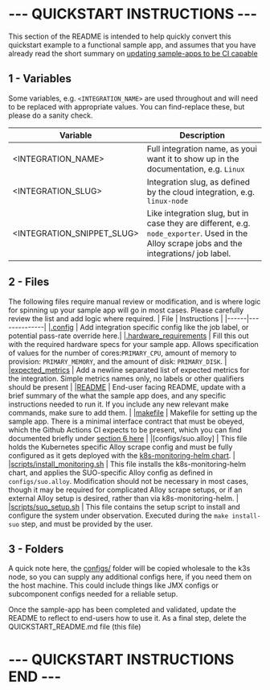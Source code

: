 # --- QUICKSTART INSTRUCTIONS ---
This section of the README is intended to help quickly convert this quickstart example to a functional sample app, and assumes that you have already read the short summary on [updating sample-apps to be CI capable](https://github.com/grafana/integration-sample-apps/blob/main/sample-apps/README.md)

## 1 - Variables
Some variables, e.g. `<INTEGRATION_NAME>` are used throughout and will need to be replaced with appropriate values. You can find-replace these, but please do a sanity check.

|Variable |Description |
|---------|------------|
|<INTEGRATION_NAME>| Full integration name, as youi want it to show up in the documentation, e.g. `Linux` |
|<INTEGRATION_SLUG>| Integration slug, as defined by the cloud integration, e.g. `linux-node`|
|<INTEGRATION_SNIPPET_SLUG>| Like integration slug, but in case they are different, e.g. `node_exporter`. Used in the Alloy scrape jobs and the integrations/ job label. |

## 2 - Files
The following files require manual review or modification, and is where logic for spinning up your sample app will go in most cases. Please carefully review the list and add logic where required.
| File | Instructions |
|------|--------------|
|[.config](./.config) | Add integration specific config like the job label, or potential pass-rate override here.|
|[.hardware_requirements](./.hardware_requirements) | Fill this out with the required hardware specs for your sample app. Allows specification of values for the number of cores:`PRIMARY_CPU`, amount of memory to provision: `PRIMARY_MEMORY`, and the amount of disk: `PRIMARY_DISK`. |
|[expected_metrics](./expected_metrics) | Add a newline separated list of expected metrics for the integration. Simple metrics names only, no labels or other qualifiers should be present |
|[README](./README.md) | End-user facing README, update with a brief summary of the what the sample app does, and any specific instructions needed to run it. If you include any new relevant make commands, make sure to add them. |
|[makefile](./Makefile) | Makefile for setting up the sample app. There is a minimal interface contract that must be obeyed, which the Github Actions CI expects to be present, which you can find documented briefly under [section 6 here](https://github.com/grafana/integration-sample-apps/blob/main/sample-apps/README.md) |
|[configs/suo.alloy] | This file holds the Kubernetes specific Alloy scrape config and must be fully configured as it gets deployed with the [k8s-monitoring-helm chart](https://github.com/grafana/k8s-monitoring-helm). |
|[scripts/install_monitoring.sh](./scripts/install_monitoring.sh) | This file installs the k8s-monitoring-helm chart, and applies the SUO-specific Alloy config as defined in `configs/suo.alloy`. Modification should not be necessary in most cases, though it may be required for complicated Alloy scrape setups, or if an external Alloy setup is desired, rather than via k8s-monitoring-helm. |
|[scripts/suo_setup.sh](./scrips/suo_setup.sh) | This file contains the setup script to install and configure the system under observation. Executed during the `make install-suo` step, and must be provided by the user.

## 3 - Folders
A quick note here, the [configs/](configs/) folder will be copied wholesale to the k3s node, so you can supply any additional configs here, if you need them on the host machine. 
This could include things like JMX configs or subcomponent configs needed for a reliable setup.

Once the sample-app has been completed and validated, update the README to reflect to end-users how to use it. As a final step, delete the QUICKSTART_README.md file (this file)
# --- QUICKSTART INSTRUCTIONS END ---
